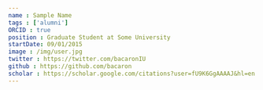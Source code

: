 ```yaml
---
name : Sample Name
tags : ['alumni']
ORCID : true
position : Graduate Student at Some University
startDate: 09/01/2015
image : /img/user.jpg
twitter : https://twitter.com/bacaronIU
github : https://github.com/bacaron
scholar : https://scholar.google.com/citations?user=fU9K6GgAAAAJ&hl=en
---
```

